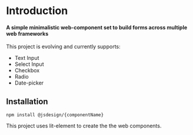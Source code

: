 # Introduction

#### A simple minimalistic web-component set to build forms across multiple web frameworks

This project is evolving and currently supports:

* Text Input
* Select Input
* Checkbox
* Radio
* Date-picker

## Installation

```text
npm install @jsdesign/{componentName}
```

This project uses lit-element to create the the web components. 

